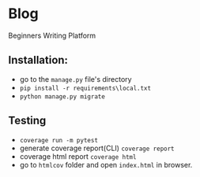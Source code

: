 Blog
==============================

Beginners Writing Platform

## Installation:
* go to the `manage.py` file's directory
* `pip install -r requirements\local.txt`
* `python manage.py migrate`

## Testing
* `coverage run -m pytest`
* generate coverage report(CLI) `coverage report`
* coverage html report `coverage html`
* go to `htmlcov` folder and open `index.html` in browser.


